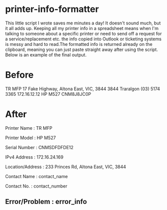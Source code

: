 # printer-info-formatter

This little script I wrote saves me minutes a day! It doesn't sound much, but it all adds up. Keeping all my printer info in a spreadsheet means when I'm talking to someone about a specific printer or need to send off a request for a service/replacement etc. the info copied into Outlook or ticketing systems is messy and hard to read.The formatted info is returned already on the clipboard, meaning you can just paste straight away after using the script. Below is an example of the final output.


# Before
TR MFP	17 Fake Highway, Altona East, VIC, 3844	3844	Traralgon	(03) 5174 3365	172.16.12.12	HP M527	CNM8J8JC0P


# After

Printer Name		:	TR MFP

Printer Model		:	HP M527

Serial Number		:	CNMSDFDFDE12

IPv4 Address		:	172.16.24.169

Location/Address	:	233 Princes Rd, Altona East, VIC, 3844

Contact Name		:	contact_name

Contact No.		:	contact_number

Error/Problem		:	error_info
-------------------------------------------------

